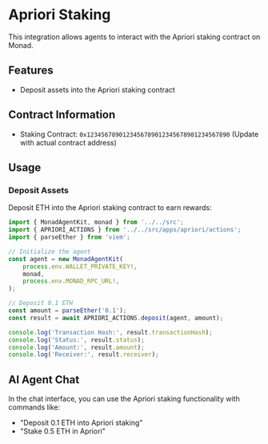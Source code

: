 # Apriori Staking

This integration allows agents to interact with the Apriori staking contract on Monad.

## Features

- Deposit assets into the Apriori staking contract

## Contract Information

- Staking Contract: `0x1234567890123456789012345678901234567890` (Update with actual contract address)

## Usage

### Deposit Assets

Deposit ETH into the Apriori staking contract to earn rewards:

```typescript
import { MonadAgentKit, monad } from '../../src';
import { APRIORI_ACTIONS } from '../../src/apps/apriori/actions';
import { parseEther } from 'viem';

// Initialize the agent
const agent = new MonadAgentKit(
    process.env.WALLET_PRIVATE_KEY!,
    monad,
    process.env.MONAD_RPC_URL!,
);

// Deposit 0.1 ETH
const amount = parseEther('0.1');
const result = await APRIORI_ACTIONS.deposit(agent, amount);

console.log('Transaction Hash:', result.transactionHash);
console.log('Status:', result.status);
console.log('Amount:', result.amount);
console.log('Receiver:', result.receiver);
```

## AI Agent Chat

In the chat interface, you can use the Apriori staking functionality with commands like:

- "Deposit 0.1 ETH into Apriori staking"
- "Stake 0.5 ETH in Apriori" 